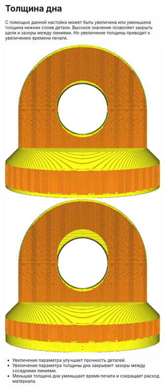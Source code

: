 Толщина дна
====
С помощью данной настойки может быть увеличена или уменьшена толщина нижних слоев детали. Высокое значение позволяет закрыть щели и зазоры между линиями. Но увеличение толщины приводит к увеличению времени печати.

![Обычная толщина крышни](../../../articles/images/top_bottom_thickness_0.8.png)
![Намного больше слоев в нижней части модели](../../../articles/images/bottom_thickness.png)

* Увеличение параметра улучшает прочность деталей.
* Увеличение параметра толщины дна закрывает зазоры между соседними линиями.
* Меньшая толщина дна уменьшает время печати и сокращает расход материала.